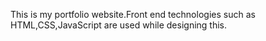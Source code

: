 This is my portfolio website.Front end technologies such as HTML,CSS,JavaScript are used while designing this.
